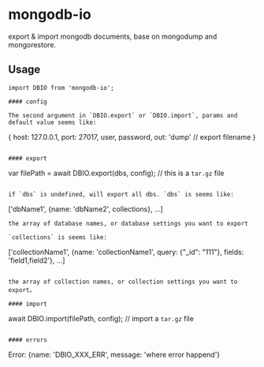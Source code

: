 # mongodb-io
export & import mongodb documents, base on mongodump and mongorestore.

## Usage

```
import DBIO from 'mongodb-io';

#### config

The second argument in `DBIO.export` or `DBIO.import`, params and default value seems like:

```
{
  host: 127.0.0.1,
  port: 27017,
  user,
  password,
  out: 'dump' // export filename
}
```

#### export

```
var filePath = await DBIO.export(dbs, config); // this is a `tar.gz` file
```

if `dbs` is undefined, will export all dbs. `dbs` is seems like:

```
['dbName1', {name: 'dbName2', collections}, ...]
``` 
the array of database names, or database settings you want to export

`collections` is seems like:

```
['collectionName1', {name: 'collectionName1', query: {"_id": "111"}, fields: 'field1,field2'}, ...]
```

the array of collection names, or collection settings you want to export。

#### import

```
await DBIO.import(filePath, config); // import a `tar.gz` file
```

#### errors

```
Error: {name: 'DBIO_XXX_ERR', message: 'where error happend'}
```
